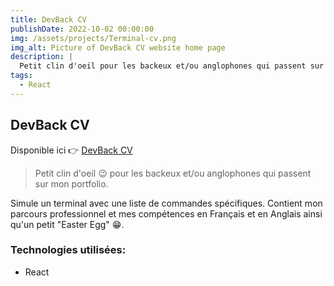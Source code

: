 ```yaml
---
title: DevBack CV
publishDate: 2022-10-02 00:00:00
img: /assets/projects/Terminal-cv.png
img_alt: Picture of DevBack CV website home page
description: |
  Petit clin d'oeil pour les backeux et/ou anglophones qui passent sur mon portfolio.
tags:
  - React
---
```


## DevBack CV

Disponible ici 👉 <a href="https://terminal-cv-react.vercel.app/">DevBack CV</a>
>   Petit clin d'oeil 😉 pour les backeux et/ou anglophones qui passent sur mon portfolio.


Simule un terminal avec une liste de commandes spécifiques.
Contient mon parcours professionnel et mes compétences en Français et en Anglais ainsi qu'un petit "Easter Egg" 😁.

### Technologies utilisées:

- React

